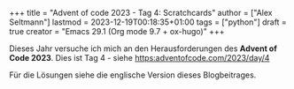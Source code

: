 +++
title = "Advent of code 2023 - Tag 4: Scratchcards"
author = ["Alex Seltmann"]
lastmod = 2023-12-19T00:18:35+01:00
tags = ["python"]
draft = true
creator = "Emacs 29.1 (Org mode 9.7 + ox-hugo)"
+++

Dieses Jahr versuche ich mich an den Herausforderungen des **Advent of Code
2023**. Dies ist Tag 4 - siehe <https:adventofcode.com/2023/day/4>

Für die Lösungen siehe die englische Version dieses Blogbeitrages.
